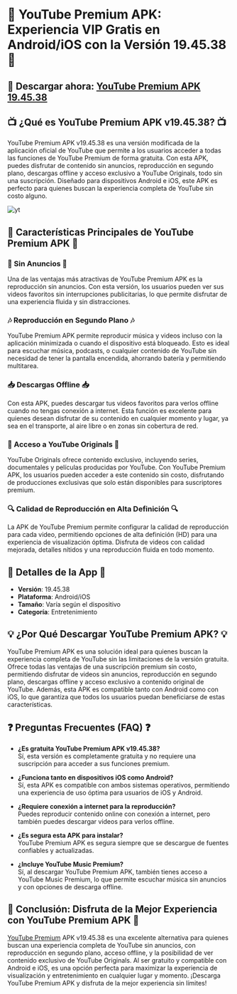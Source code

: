 # 📲 YouTube Premium APK: Experiencia VIP Gratis en Android/iOS con la Versión 19.45.38 📲

## 💾 Descargar ahora: [YouTube Premium APK 19.45.38](https://spoo.me/GOuPsY)

## 📺 ¿Qué es YouTube Premium APK v19.45.38? 📺  

YouTube Premium APK v19.45.38 es una versión modificada de la aplicación oficial de YouTube que permite a los usuarios acceder a todas las funciones de YouTube Premium de forma gratuita. Con esta APK, puedes disfrutar de contenido sin anuncios, reproducción en segundo plano, descargas offline y acceso exclusivo a YouTube Originals, todo sin una suscripción. Diseñado para dispositivos Android e iOS, este APK es perfecto para quienes buscan la experiencia completa de YouTube sin costo alguno.

![yt](https://github.com/user-attachments/assets/1ea89344-f4a5-4b04-9e16-453531726c9f)

## 🔑 Características Principales de YouTube Premium APK 🔑  

### 🚫 Sin Anuncios 🚫  
Una de las ventajas más atractivas de YouTube Premium APK es la reproducción sin anuncios. Con esta versión, los usuarios pueden ver sus videos favoritos sin interrupciones publicitarias, lo que permite disfrutar de una experiencia fluida y sin distracciones.

### 🎶 Reproducción en Segundo Plano 🎶  
YouTube Premium APK permite reproducir música y videos incluso con la aplicación minimizada o cuando el dispositivo está bloqueado. Esto es ideal para escuchar música, podcasts, o cualquier contenido de YouTube sin necesidad de tener la pantalla encendida, ahorrando batería y permitiendo multitarea.

### 📥 Descargas Offline 📥  
Con esta APK, puedes descargar tus videos favoritos para verlos offline cuando no tengas conexión a internet. Esta función es excelente para quienes desean disfrutar de su contenido en cualquier momento y lugar, ya sea en el transporte, al aire libre o en zonas sin cobertura de red.

### 🎥 Acceso a YouTube Originals 🎥  
YouTube Originals ofrece contenido exclusivo, incluyendo series, documentales y películas producidas por YouTube. Con YouTube Premium APK, los usuarios pueden acceder a este contenido sin costo, disfrutando de producciones exclusivas que solo están disponibles para suscriptores premium.

### 🔍 Calidad de Reproducción en Alta Definición 🔍  
La APK de YouTube Premium permite configurar la calidad de reproducción para cada video, permitiendo opciones de alta definición (HD) para una experiencia de visualización óptima. Disfruta de videos con calidad mejorada, detalles nítidos y una reproducción fluida en todo momento.

## 💾 Detalles de la App 💾  

- **Versión**: 19.45.38  
- **Plataforma**: Android/iOS  
- **Tamaño**: Varía según el dispositivo  
- **Categoría**: Entretenimiento  

## 💡 ¿Por Qué Descargar YouTube Premium APK? 💡  

YouTube Premium APK es una solución ideal para quienes buscan la experiencia completa de YouTube sin las limitaciones de la versión gratuita. Ofrece todas las ventajas de una suscripción premium sin costo, permitiendo disfrutar de videos sin anuncios, reproducción en segundo plano, descargas offline y acceso exclusivo a contenido original de YouTube. Además, esta APK es compatible tanto con Android como con iOS, lo que garantiza que todos los usuarios puedan beneficiarse de estas características.

## ❓ Preguntas Frecuentes (FAQ) ❓  

- **¿Es gratuita YouTube Premium APK v19.45.38?**  
  Sí, esta versión es completamente gratuita y no requiere una suscripción para acceder a sus funciones premium.

- **¿Funciona tanto en dispositivos iOS como Android?**  
  Sí, esta APK es compatible con ambos sistemas operativos, permitiendo una experiencia de uso óptima para usuarios de iOS y Android.

- **¿Requiere conexión a internet para la reproducción?**  
  Puedes reproducir contenido online con conexión a internet, pero también puedes descargar videos para verlos offline.

- **¿Es segura esta APK para instalar?**  
  YouTube Premium APK es segura siempre que se descargue de fuentes confiables y actualizadas.

- **¿Incluye YouTube Music Premium?**  
  Sí, al descargar YouTube Premium APK, también tienes acceso a YouTube Music Premium, lo que permite escuchar música sin anuncios y con opciones de descarga offline.

## 🎉 Conclusión: Disfruta de la Mejor Experiencia con YouTube Premium APK 🎉  

[YouTube Premium](https://github.com/YouTube-Premium-2024-APK-Gratis) APK v19.45.38 es una excelente alternativa para quienes buscan una experiencia completa de YouTube sin anuncios, con reproducción en segundo plano, acceso offline, y la posibilidad de ver contenido exclusivo de YouTube Originals. Al ser gratuito y compatible con Android e iOS, es una opción perfecta para maximizar la experiencia de visualización y entretenimiento en cualquier lugar y momento. ¡Descarga YouTube Premium APK y disfruta de la mejor experiencia sin límites!
